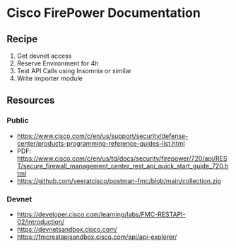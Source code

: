 # Cisco FirePower Documentation

## Recipe
1. Get devnet access
2. Reserve Environment for 4h
3. Test API Calls using Insomnia or similar
4. Write importer module

## Resources
### Public
- https://www.cisco.com/c/en/us/support/security/defense-center/products-programming-reference-guides-list.html
- PDF: https://www.cisco.com/c/en/us/td/docs/security/firepower/720/api/REST/secure_firewall_management_center_rest_api_quick_start_guide_720.html
- https://github.com/veeratcisco/postman-fmc/blob/main/collection.zip

### Devnet
- https://developer.cisco.com/learning/labs/FMC-RESTAPI-02/introduction/
- https://devnetsandbox.cisco.com/
- https://fmcrestapisandbox.cisco.com/api/api-explorer/
